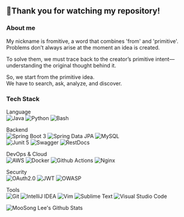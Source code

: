 ## 🙏Thank you for watching my repository!


<!--
**fromitive/fromitive** is a ✨ _special_ ✨ repository because its `README.md` (this file) appears on your GitHub profile.

Here are some ideas to get you started:

- 🔭 I’m currently working on ...
- 🌱 I’m currently learning ...
- 👯 I’m looking to collaborate on ...
- 🤔 I’m looking for help with ...
- 💬 Ask me about ...
- 📫 How to reach me: ...
- 😄 Pronouns: ...
- ⚡ Fun fact: ...
-->
### About me
My nickname is fromitive, a word that combines 'from' and 'primitive'.<br>
Problems don’t always arise at the moment an idea is created.

To solve them, we must trace back to the creator’s primitive intent—<br>
understanding the original thought behind it.

So, we start from the primitive idea.<br>
We have to search, ask, analyze, and discover.

### Tech Stack

Language<br>
![Java](https://img.shields.io/badge/java-%23ED8B00.svg?style=flat&logo=openjdk&logoColor=white) ![Python](https://img.shields.io/badge/Python-14354C?style=flat&logo=python&logoColor=white) ![Bash](https://img.shields.io/badge/Shell_Script-121011?style=flat&logo=gnu-bash&logoColor=white)

Backend<br>
![Spring Boot 3](https://img.shields.io/badge/SpringBoot_3-6DB33F?style=flat&logo=springboot&logoColor=white) ![Spring Data JPA](https://img.shields.io/badge/Spring_Data_JPA-59666C?style=flat&logo=hibernate&logoColor=white) ![MySQL](https://img.shields.io/badge/MySQL_8-4479A1?style=flat&logo=mysql&logoColor=white) <br>![Junit 5](https://img.shields.io/badge/Junit5-25A162?style=flat&logo=junit5&logoColor=white) ![Swagger](https://img.shields.io/badge/Swagger-85EA2D?style=flat&logo=swagger&logoColor=black) ![RestDocs](https://img.shields.io/badge/RestDocs-6DB33F?style=flat&logo=spring&logoColor=white)

DevOps &amp; Cloud<br>
![AWS](https://img.shields.io/badge/amazon_AWS-232F3E?style=flat&logo=amazon-web-services&logoColor=white) ![Docker](https://img.shields.io/badge/Docker-0?style=flat&logo=docker&logoColor=white&color=2496ED) ![Github Actions](https://img.shields.io/badge/GitHub%20Actions-0?style=flat&logo=GitHub%20Actions&logoColor=white&color=%232088FF) ![Nginx](https://img.shields.io/badge/Nginx-009639?style=flat&logo=nginx&logoColor=white)

Security<br>
![OAuth2.0](https://img.shields.io/badge/OAuth2-0?style=flat&logo=auth0&logoColor=white&color=%23000000) ![JWT](https://img.shields.io/badge/JWT-black?style=flat&logo=JSON%20web%20tokens) ![OWASP](https://img.shields.io/badge/OWASP_Top_10-000000?style=flat&logo=owasp&logoColor=white)

Tools<br>
![Git](https://img.shields.io/badge/git-%23F05033.svg?style=flat&logo=git&logoColor=white) ![IntelliJ IDEA](https://img.shields.io/badge/IntelliJIDEA-000000.svg?style=flat&logo=intellij-idea&logoColor=white) ![Vim](https://img.shields.io/badge/VIM-%2311AB00.svg?style=flat&logo=vim&logoColor=white) ![Sublime Text](https://img.shields.io/badge/sublime_text-%23575757.svg?style=flat&logo=sublime-text&logoColor=important) ![Visual Studio Code](https://img.shields.io/badge/Visual%20Studio%20Code-0078d7.svg?style=flat&logo=visual-studio-code&logoColor=white)

![MooSong Lee's Github Stats](https://github-readme-stats.vercel.app/api?username=fromitive&show_icons=true)
